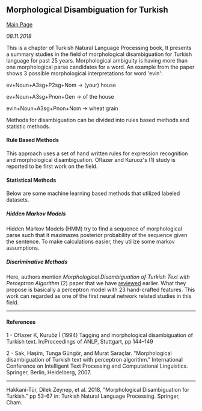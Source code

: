 ## Morphological Disambiguation for Turkish

[Main Page](index.html)

*08.11.2018*

This is a chapter of Turkish Natural Language Processing book, It presents a summary studies in the field of morphological disambiguation for Turkish language for past 25 years. Morphological ambiguity is having more than one morphological parse candidates for a word. An example from the paper shows 3 possible morphological interpretations for word 'evin':

ev+Noun+A3sg+P2sg+Nom -> (your) house

ev+Noun+A3sg+Pnon+Gen -> of the house

evin+Noun+A3sg+Pnon+Nom -> wheat grain

Methods for disambiguation can be divided into rules based methods and statistic methods.

#### Rule Based Methods

This approach uses a set of hand written rules for expression recognition and morphological disambiguation. Oflazer and Kuruoz's (1) study is reported to be first work on the field.

#### Statistical Methods

Below are some machine learning based methods that utilized labeled datasets.

##### Hidden Markov Models

Hidden Markov Models (HMM) try to find a sequence of morphological parse such that it maximazes posterior probability of the sequence given the sentence. To make calculations easier, they utilize some markov assumptions.

##### Discriminative Methods

Here, authors mention *Morphological Disambiguation of Turkish Text with Perceptron Algorithm* (2) paper that we have [reviewed](review1.html) earlier. What they propose is basically a perceptron model with 23 hand-crafted features. This work can regarded as one of the first neural network related studies in this field.

------

#### References

1 - Oflazer K, Kuruöz İ (1994) Tagging and morphological disambiguation of Turkish text. In:Proceedings of ANLP, Stuttgart, pp 144–149

2 - Sak, Haşim, Tunga Güngör, and Murat Saraçlar. "Morphological disambiguation of Turkish text with perceptron algorithm." International Conference on Intelligent Text Processing and Computational Linguistics. Springer, Berlin, Heidelberg, 2007. 

------

Hakkani-Tür, Dilek Zeynep, et al. 2018, "Morphological Disambiguation for Turkish." pp 53-67 in: Turkish Natural Language Processing. Springer, Cham.



